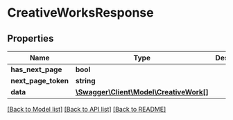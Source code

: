 # CreativeWorksResponse

## Properties
Name | Type | Description | Notes
------------ | ------------- | ------------- | -------------
**has_next_page** | **bool** |  | [optional] 
**next_page_token** | **string** |  | [optional] 
**data** | [**\Swagger\Client\Model\CreativeWork[]**](CreativeWork.md) |  | [optional] 

[[Back to Model list]](../../README.md#documentation-for-models) [[Back to API list]](../../README.md#documentation-for-api-endpoints) [[Back to README]](../../README.md)

